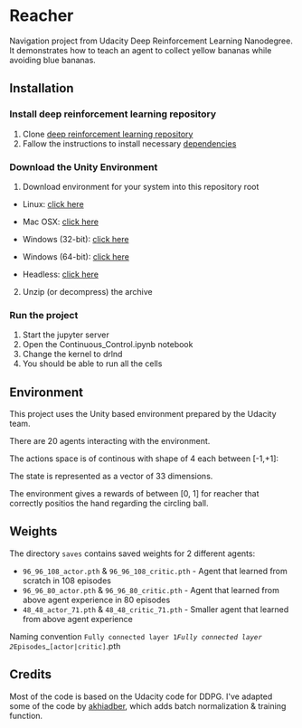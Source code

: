 # Reacher
Navigation project from Udacity Deep Reinforcement Learning Nanodegree.
It demonstrates how to teach an agent to collect yellow bananas while avoiding blue bananas. 

## Installation
### Install deep reinforcement learning repository
1. Clone [deep reinforcement learning repository](https://github.com/udacity/deep-reinforcement-learning)
2. Fallow the instructions to install necessary [dependencies](https://github.com/udacity/deep-reinforcement-learning#dependencies)
### Download the Unity Environment
1. Download environment for your system into this repository root

* Linux: [click here](https://s3-us-west-1.amazonaws.com/udacity-drlnd/P2/Reacher/Reacher_Linux.zip)

* Mac OSX: [click here](https://s3-us-west-1.amazonaws.com/udacity-drlnd/P2/Reacher/Reacher.app.zip)

* Windows (32-bit): [click here](https://s3-us-west-1.amazonaws.com/udacity-drlnd/P2/Reacher/Reacher_Windows_x86.zip)

* Windows (64-bit): [click here](https://s3-us-west-1.amazonaws.com/udacity-drlnd/P2/Reacher/Reacher_Windows_x86_64.zip)

* Headless: [click here](https://s3-us-west-1.amazonaws.com/udacity-drlnd/P2/Reacher/Reacher_Linux_NoVis.zip)

2. Unzip (or decompress) the archive
### Run the project
1. Start the jupyter server
2. Open the Continuous_Control.ipynb notebook
3. Change the kernel to drlnd
4. You should be able to run all the cells

## Environment
This project uses the Unity based environment prepared by the Udacity  team.

There are 20 agents interacting with the environment.

The actions space is of continous with shape of 4 each between [-1,+1]:

The state is represented as a vector of 33 dimensions.

The environment gives a rewards of  between [0, 1] for reacher that correctly positios the hand
regarding the circling ball.

## Weights
The directory `saves` contains saved weights for 2 different agents:

* `96_96_108_actor.pth` & `96_96_108_critic.pth` - Agent that learned from scratch in 108 episodes
* `96_96_80_actor.pth` & `96_96_80_critic.pth` - Agent that learned from above agent experience in 80 episodes
* `48_48_actor_71.pth` & `48_48_critic_71.pth` - Smaller agent that learned from above agent experience 

Naming convention `Fully connected layer 1`_`Fully connected layer 2`_`Episodes`_`[actor|critic]`.pth

## Credits
Most of the code is based on the Udacity code for DDPG. I've adapted some of the code by   [akhiadber](https://github.com/akhiadber/DeepRL_Continuous_Control), which adds batch normalization & training function.

